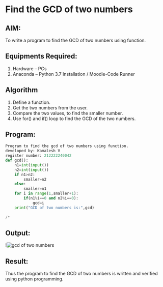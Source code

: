 # Find the GCD of two numbers

## AIM:
To write a program to find the GCD of two numbers using function.

## Equipments Required:
1. Hardware – PCs
2. Anaconda – Python 3.7 Installation / Moodle-Code Runner

## Algorithm
1. Define a function.
2. Get the two numbers from the user.
3. Compare the two values, to find the smaller number.
4. Use for() and if() loop to find the GCD of the two numbers.

## Program:
```python
Program to find the gcd of two numbers using function.
developed by: Kamalesh V
register number: 212222240042
def gcd():
    n1=int(input())
    n2=int(input())
    if n1>n2:
        smaller=n2
    else:
        smaller=n1
    for i in range(1,smaller+1):
        if(n1%i==0 and n2%i==0):
            gcd=i
    print("GCD of two numbers is:",gcd)
    
/*
```
## Output:
!![gcd of two numbers](https://user-images.githubusercontent.com/121215739/214827334-88997509-5214-4352-9a46-2746e59fa2af.png)


## Result:
Thus the program to find the GCD of two numbers is written and verified using python programming.
